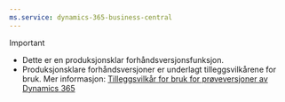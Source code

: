 ```yaml
---
ms.service: dynamics-365-business-central
---
```

> [!IMPORTANT]
> - Dette er en produksjonsklar forhåndsversjonsfunksjon.
> - Produksjonsklare forhåndsversjoner er underlagt tilleggsvilkårene for bruk. Mer informasjon: [Tilleggsvilkår for bruk for prøveversjoner av Dynamics 365](https://go.microsoft.com/fwlink/?linkid=2105274)
